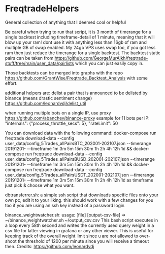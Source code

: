 # FreqtradeHelpers
General collection of anything that I deemed cool or helpful

Be careful when trying to run that script, it is 3 month of timerange for a single backtest including timeframe-detail of 1 minute, meaning that it will blow up your ram!
dont use it with anything less than 16gb of ram and multiple GB of swap enabled.
My 24gb VPS uses swap too, if you got less ram then just reduce the timerange for a single backtest. The backtest static pairs can be taken from 
https://github.com/GeorgeMurAlkh/freqtrade-stuff/tree/main/user_data/pairlists
which you can just easily copy in.

Those backtests can be merged into graphs with the repo https://github.com/GrantWise/Freqtrade_Backtest_Analysis with some effort.

additional helpers are:
delist a pair that is announced to be delisted by binance (means drastic sentiment change)
https://github.com/leonardvdj/delist_util

when running multiple bots on a single IP, use proxy
https://github.com/abanchev/binance-proxy
example for 11 bots per IP:
  "internals": {"process_throttle_secs": 5},
  "rateLimit": 50

You can download data with the following command:
docker-compose run freqtrade download-data --config user_data/config_5Trades_allPairsBTC_202001-202107.json --timerange 20191201- --timeframe 1m 3m 5m 15m 30m 1h 2h 4h 12h 1d && docker-compose run freqtrade download-data --config user_data/config_5Trades_allPairsBUSD_202001-202107.json --timerange 20191201- --timeframe 1m 3m 5m 15m 30m 1h 2h 4h 12h 1d && docker-compose run freqtrade download-data --config user_data/config_5Trades_allPairsUSDT_202001-202107.json --timerange 20191201- --timeframe 1m 3m 5m 15m 30m 1h 2h 4h 12h 1d
as timeframe just pick & choose what you want.

dbtransferrer.sh:
a simple ssh script that downloads specific files onto your own pc, edit it to your liking. this should work with a few changes for you too if you are using an ssh key instead of a password login.


binance_weightwatcher.sh:
usage: [file] [output-csv-file] => ~/binance_weightwatcher.sh ~/output_csv.csv
This bash script executes in a loop every 58th second and writes the currently used query weight in a csv file for latter viewing in grafana or any other viewer.
This is useful for keeping track of the overall weight limit since u are not allowed to over-shoot the threshold of 1200 per minute since you will receive a timeout then.
Credits: https://github.com/leonardvdj
